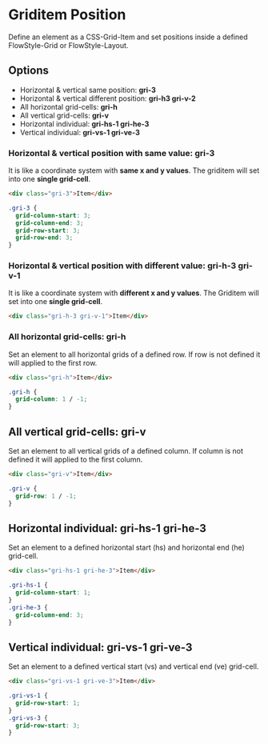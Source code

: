# Griditem Position

Define an element as a CSS-Grid-Item and set positions inside a defined FlowStyle-Grid or FlowStyle-Layout.

## Options

- Horizontal & vertical same position: **gri-3**
- Horizontal & vertical different position: **gri-h3 gri-v-2**
- All horizontal grid-cells: **gri-h**
- All vertical grid-cells: **gri-v**
- Horizontal individual: **gri-hs-1 gri-he-3**
- Vertical individual: **gri-vs-1 gri-ve-3**

### Horizontal & vertical position with same value: **gri-3**

It is like a coordinate system with **same x and y values**. The griditem will set into one **single grid-cell**.

```html
<div class="gri-3">Item</div>
```

```css
.gri-3 {
  grid-column-start: 3;
  grid-column-end: 3;
  grid-row-start: 3;
  grid-row-end: 3;
}
```

### Horizontal & vertical position with different value: **gri-h-3 gri-v-1**

It is like a coordinate system with **different x and y values**. The Griditem will set into one **single grid-cell**.

```html
<div class="gri-h-3 gri-v-1">Item</div>
```

### All horizontal grid-cells: **gri-h**

Set an element to all horizontal grids of a defined row. If row is not defined it will applied to the first row.

```html
<div class="gri-h">Item</div>
```

```css
.gri-h {
  grid-column: 1 / -1;
}
```

## All vertical grid-cells: **gri-v**

Set an element to all vertical grids of a defined column. If column is not defined it will applied to the first column.

```html
<div class="gri-v">Item</div>
```

```css
.gri-v {
  grid-row: 1 / -1;
}
```

## Horizontal individual: **gri-hs-1 gri-he-3**

Set an element to a defined horizontal start (hs) and horizontal end (he) grid-cell.

```html
<div class="gri-hs-1 gri-he-3">Item</div>
```

```css
.gri-hs-1 {
  grid-column-start: 1;
}
.gri-he-3 {
  grid-column-end: 3;
}
```

## Vertical individual: **gri-vs-1 gri-ve-3**

Set an element to a defined vertical start (vs) and vertical end (ve) grid-cell.

```html
<div class="gri-vs-1 gri-ve-3">Item</div>
```

```css
.gri-vs-1 {
  grid-row-start: 1;
}
.gri-vs-3 {
  grid-row-start: 3;
}
```
